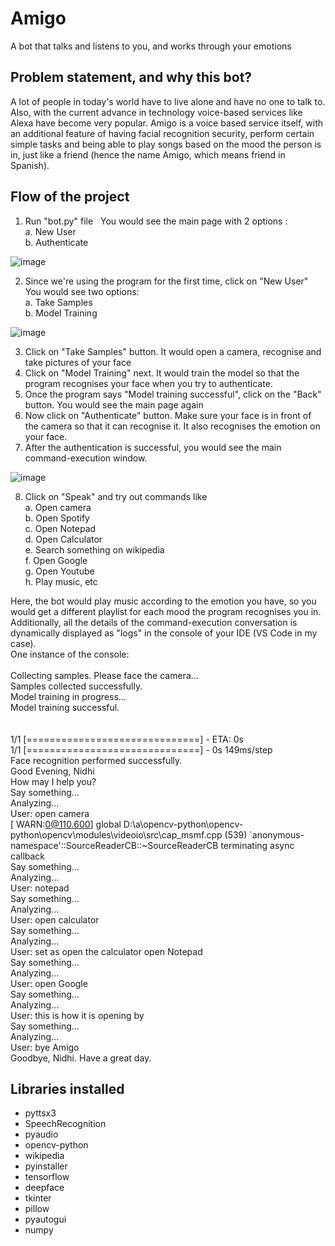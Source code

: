 # Amigo
A bot that talks and listens to you, and works through your emotions

## Problem statement, and why this bot?
A lot of people in today's world have to live alone and have no one to talk to. Also, with the current advance in technology voice-based services like Alexa have become very popular.
Amigo is a voice based service itself, with an additional feature of having facial recognition security, perform certain simple tasks and being able to play songs based on the mood the person is in, just like a friend (hence the name Amigo, which means friend in Spanish).

## Flow of the project
1. Run "bot.py" file
&nbsp; You would see the main page with 2 options : 
<br />a. New User
<br />b. Authenticate

![image](https://user-images.githubusercontent.com/88290216/170872651-b4a97145-a008-486f-9752-5271daa26a82.png)

2. Since we're using the program for the first time, click on "New User"
&nbsp; You would see two options:
<br />a. Take Samples
<br />b. Model Training

![image](https://user-images.githubusercontent.com/88290216/170872904-ef62c6a2-c1d2-47f8-82ee-ef9f590204c5.png)

3. Click on "Take Samples" button. It would open a camera, recognise and take pictures of your face
4. Click on "Model Training" next. It would train the model so that the program recognises your face when you try to authenticate.
5. Once the program says "Model training successful", click on the "Back" button. You would see the main page again
6. Now click on "Authenticate" button. Make sure your face is in front of the camera so that it can recognise it. It also recognises the emotion on your face.
7. After the authentication is successful, you would see the main command-execution window.

![image](https://user-images.githubusercontent.com/88290216/170872676-ca84b3af-aa48-4d97-9966-c4e28963657e.png)

8. Click on "Speak" and try out commands like
&nbsp; <br />a. Open camera
&nbsp; <br />b. Open Spotify
&nbsp; <br />c. Open Notepad
&nbsp; <br />d. Open Calculator
&nbsp; <br />e. Search something on wikipedia
&nbsp; <br />f. Open Google
&nbsp; <br />g. Open Youtube
&nbsp; <br />h. Play music, etc

Here, the bot would play music according to the emotion you have, so you would get a different playlist for each mood the program recognises you in.
<br />
Additionally, all the details of the command-execution conversation is dynamically displayed as "logs" in the console of your IDE (VS Code in my case).
<br />One instance of the console:<br />
<br />Collecting samples. Please face the camera...
<br />Samples collected successfully.
<br />Model training in progress...
<br />Model training successful.
<br /><br />
<br />1/1 [==============================] - ETA: 0s
<br />1/1 [==============================] - 0s 149ms/step
<br />Face recognition performed successfully.
<br />Good Evening, Nidhi
<br />How may I help you?
<br />Say something...
<br />Analyzing...
<br />User:  open camera
<br />[ WARN:0@110.600] global D:\a\opencv-python\opencv-python\opencv\modules\videoio\src\cap_msmf.cpp (539) `anonymous-namespace'::SourceReaderCB::~SourceReaderCB terminating async callback
<br />Say something...
<br />Analyzing...
<br />User:  notepad
<br />Say something...
<br />Analyzing...
<br />User:  open calculator
<br />Say something...
<br />Analyzing...
<br />User:  set as open the calculator open Notepad
<br />Say something...
<br />Analyzing...
<br />User:  open Google
<br />Say something...
<br />Analyzing...
<br />User:  this is how it is opening by
<br />Say something...
<br />Analyzing...
<br />User:  bye Amigo
<br />Goodbye, Nidhi. Have a great day.

## Libraries installed
* pyttsx3
* SpeechRecognition
* pyaudio
* opencv-python
* wikipedia
* pyinstaller
* tensorflow
* deepface
* tkinter
* pillow
* pyautogui
* numpy

